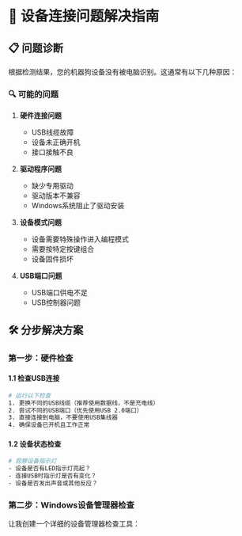 # 🚨 设备连接问题解决指南

## 📋 问题诊断

根据检测结果，您的机器狗设备没有被电脑识别。这通常有以下几种原因：

### 🔍 可能的问题

1. **硬件连接问题**
   - USB线缆故障
   - 设备未正确开机
   - 接口接触不良

2. **驱动程序问题**
   - 缺少专用驱动
   - 驱动版本不兼容
   - Windows系统阻止了驱动安装

3. **设备模式问题**
   - 设备需要特殊操作进入编程模式
   - 需要按特定按键组合
   - 设备固件损坏

4. **USB端口问题**
   - USB端口供电不足
   - USB控制器问题

## 🛠️ 分步解决方案

### 第一步：硬件检查

#### 1.1 检查USB连接
```bash
# 运行以下检查
1. 更换不同的USB线缆（推荐使用数据线，不是充电线）
2. 尝试不同的USB端口（优先使用USB 2.0端口）
3. 直接连接到电脑，不要使用USB集线器
4. 确保设备已开机且工作正常
```

#### 1.2 设备状态检查
```bash
# 观察设备指示灯
- 设备是否有LED指示灯亮起？
- 连接USB时指示灯是否有变化？
- 设备是否发出声音或其他反应？
```

### 第二步：Windows设备管理器检查

让我创建一个详细的设备管理器检查工具：
